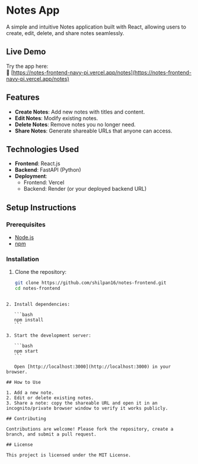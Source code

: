 # Notes App

A simple and intuitive Notes application built with React, allowing users to create, edit, delete, and share notes seamlessly.

## Live Demo

Try the app here:  
🔗 [https://notes-frontend-navy-pi.vercel.app/notes](https://notes-frontend-navy-pi.vercel.app/notes)

## Features

- **Create Notes**: Add new notes with titles and content.
- **Edit Notes**: Modify existing notes.
- **Delete Notes**: Remove notes you no longer need.
- **Share Notes**: Generate shareable URLs that anyone can access.

## Technologies Used

- **Frontend**: React.js
- **Backend**: FastAPI (Python)
- **Deployment**:
  - Frontend: Vercel
  - Backend: Render (or your deployed backend URL)

## Setup Instructions

### Prerequisites

- [Node.js](https://nodejs.org/)
- [npm](https://www.npmjs.com/)

### Installation

1. Clone the repository:

   ```bash
   git clone https://github.com/shilpan16/notes-frontend.git
   cd notes-frontend
````

2. Install dependencies:

   ```bash
   npm install
   ```

3. Start the development server:

   ```bash
   npm start
   ```

   Open [http://localhost:3000](http://localhost:3000) in your browser.

## How to Use

1. Add a new note.
2. Edit or delete existing notes.
3. Share a note: copy the shareable URL and open it in an incognito/private browser window to verify it works publicly.

## Contributing

Contributions are welcome! Please fork the repository, create a branch, and submit a pull request.

## License

This project is licensed under the MIT License.

